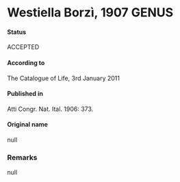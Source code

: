 # Westiella Borzì, 1907 GENUS

#### Status
ACCEPTED

#### According to
The Catalogue of Life, 3rd January 2011

#### Published in
Atti Congr. Nat. Ital. 1906: 373.

#### Original name
null

### Remarks
null